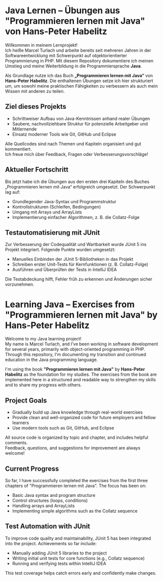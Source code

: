 # Java Lernen – Übungen aus "Programmieren lernen mit Java" von Hans-Peter Habelitz

Willkommen in meinem Lernprojekt!  
Ich heiße Marcel Turlach und arbeite bereits seit mehreren Jahren in der Softwareentwicklung mit Schwerpunkt auf objektorientierter Programmierung in PHP. Mit diesem Repository dokumentiere ich meinen Umstieg und meine Weiterbildung in die Programmiersprache **Java**.

Als Grundlage nutze ich das Buch **„Programmieren lernen mit Java“** von **Hans-Peter Habelitz**. Die enthaltenen Übungen setze ich hier strukturiert um, um sowohl meine praktischen Fähigkeiten zu verbessern als auch mein Wissen mit anderen zu teilen.

## Ziel dieses Projekts

- Schrittweiser Aufbau von Java-Kenntnissen anhand realer Übungen
- Saubere, nachvollziehbare Struktur für potenzielle Arbeitgeber und Mitlernende
- Einsatz moderner Tools wie Git, GitHub und Eclipse

Alle Quellcodes sind nach Themen und Kapiteln organisiert und gut kommentiert.  
Ich freue mich über Feedback, Fragen oder Verbesserungsvorschläge!

## Aktueller Fortschritt

Bis jetzt habe ich die Übungen aus den ersten drei Kapiteln des Buches „Programmieren lernen mit Java“ erfolgreich umgesetzt. Der Schwerpunkt lag auf:

- Grundlegender Java-Syntax und Programmstruktur
- Kontrollstrukturen (Schleifen, Bedingungen)
- Umgang mit Arrays und ArrayLists
- Implementierung einfacher Algorithmen, z. B. die Collatz-Folge

## Testautomatisierung mit JUnit
Zur Verbesserung der Codequalität und Wartbarkeit wurde JUnit 5 ins Projekt integriert. Folgende Punkte wurden umgesetzt:

- Manuelles Einbinden der JUnit 5-Bibliotheken in das Projekt
- Schreiben erster Unit-Tests für Kernfunktionen (z. B. Collatz-Folge)
- Ausführen und Überprüfen der Tests in IntelliJ IDEA

Die Testabdeckung hilft, Fehler früh zu erkennen und Änderungen sicher vorzunehmen.


# Learning Java – Exercises from "Programmieren lernen mit Java" by Hans-Peter Habelitz

Welcome to my Java learning project!  
My name is Marcel Turlach, and I’ve been working in software development for several years, primarily with object-oriented programming in PHP. Through this repository, I'm documenting my transition and continued education in the Java programming language.

I'm using the book **"Programmieren lernen mit Java"** by **Hans-Peter Habelitz** as the foundation for my studies. The exercises from the book are implemented here in a structured and readable way to strengthen my skills and to share my progress with others.

## Project Goals

- Gradually build up Java knowledge through real-world exercises
- Provide clean and well-organized code for future employers and fellow learners
- Use modern tools such as Git, GitHub, and Eclipse

All source code is organized by topic and chapter, and includes helpful comments.  
Feedback, questions, and suggestions for improvement are always welcome!

## Current Progress
So far, I have successfully completed the exercises from the first three chapters of "Programmieren lernen mit Java". The focus has been on:

- Basic Java syntax and program structure
- Control structures (loops, conditions)
- Handling arrays and ArrayLists
- Implementing simple algorithms such as the Collatz sequence

## Test Automation with JUnit
To improve code quality and maintainability, JUnit 5 has been integrated into the project. Achievements so far include:

- Manually adding JUnit 5 libraries to the project
- Writing initial unit tests for core functions (e.g., Collatz sequence)
- Running and verifying tests within IntelliJ IDEA

This test coverage helps catch errors early and confidently make changes.